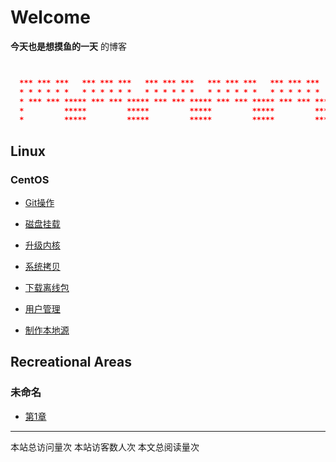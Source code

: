 # Welcome

**今天也是想摸鱼的一天** 的博客

```json


  *** *** ***   *** *** ***   *** *** ***   *** *** ***   *** *** ***   *** *** ***   
  * * * * * *   * * * * * *   * * * * * *   * * * * * *   * * * * * *   * * * * * *
  * *** *** ***** *** *** ***** *** *** ***** *** *** ***** *** *** ***** *** *** *
  *         *****         *****         *****         *****         *****         *
  *         *****         *****         *****         *****         *****         *
```



## Linux

### CentOS

- [Git操作](linux-cmd/centos7-git.md)

- [磁盘挂载](linux-cmd/centos7-磁盘挂载.md)

- [升级内核](linux-cmd/centos7-升级内核.md)
- [系统拷贝](linux-cmd/centos7-系统拷贝.md)
- [下载离线包](linux-cmd/centos7-下载离线包.md)
- [用户管理](linux-cmd/centos7-用户管理.md)
- [制作本地源](linux-cmd/centos7-制作本地源.md)



## Recreational Areas

### 未命名

- [第1章](chapter/chapter-001.md)









------

本站总访问量<span id="busuanzi_value_site_pv"></span>次
本站访客数<span id="busuanzi_value_size_uv"></span>人次
本文总阅读量<span id="busuanzi_value_size_uv"></span>次